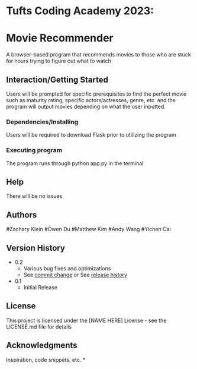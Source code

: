 # Tufts Coding Academy 2023:
# Movie Recommender
 A browser-based program that recommends movies to those who are stuck for hours trying to figure out what to watch



## Interaction/Getting Started
Users will be prompted for specific prerequisites to find the perfect movie such as maturity rating, specific actors/actresses, genre, etc. and the program will output movies depending on what the user inputted.




### Dependencies/Installing

Users will be required to download Flask prior to utilizing the program 




### Executing program

The program runs through  python app.py  in the terminal 





## Help

There will be no issues




## Authors

#Zachary Klein
#Owen Du
#Matthew Kim
#Andy Wang
#Yichen Cai


## Version History

* 0.2
    * Various bug fixes and optimizations
    * See [commit change]() or See [release history]()
* 0.1
    * Initial Release


## License

This project is licensed under the [NAME HERE] License - see the LICENSE.md file for details

## Acknowledgments

Inspiration, code snippets, etc.
* 
